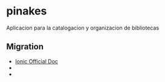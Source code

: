 # pinakes

Aplicacion para la catalogacion y organizacion de bibliotecas

## Migration

+ [Ionic Official Doc](https://beta.ionicframework.com/docs/building/migration)
+ [](https://moduscreate.com/blog/upgrading-an-ionic-3-application-to-ionic-4/)
+ [](https://www.joshmorony.com/the-ionic-4-migration-survival-guide/)
